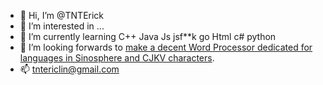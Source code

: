 - 👋 Hi, I’m @TNTErick
- 👀 I’m interested in ...
- 🌱 I’m currently learning C++ Java Js jsf**k go Html c# python
- 💞️ I’m looking forwards to [make a decent Word Processor dedicated for languages in Sinosphere and CJKV characters](/Hikari).
- 📫 tntericlin@gmail.com

<!---
TNTErick/TNTErick is a ✨ special ✨ repository because its `README.md` (this file) appears on your GitHub profile.
You can click the Preview link to take a look at your changes.
--->
